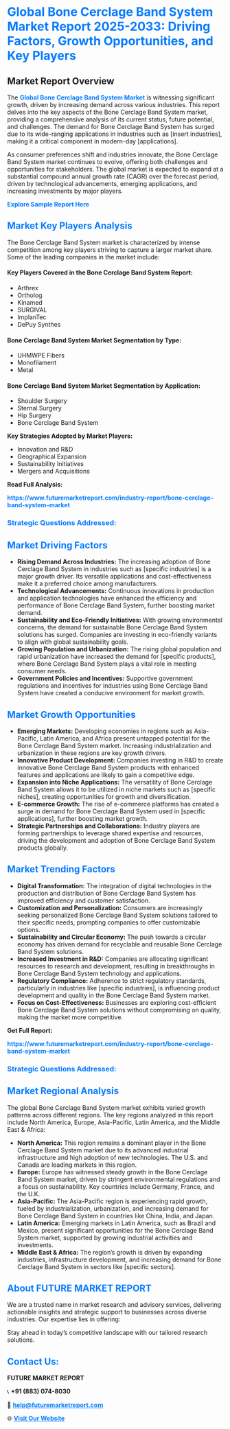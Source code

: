 <h1 style="color: #007BFF;">Global Bone Cerclage Band System Market Report 2025-2033: Driving Factors, Growth Opportunities, and Key Players</h1>

<section id="overview">
<h2>Market Report Overview</h2>
<p>The <a href="https://www.futuremarketreport.com/industry-report/bone-cerclage-band-system-market" style="color: #007BFF; text-decoration: none;"><strong>Global Bone Cerclage Band System Market</strong></a> is witnessing significant growth, driven by increasing demand across various industries. This report delves into the key aspects of the Bone Cerclage Band System market, providing a comprehensive analysis of its current status, future potential, and challenges. The demand for Bone Cerclage Band System has surged due to its wide-ranging applications in industries such as [insert industries], making it a critical component in modern-day [applications].</p>
<p>As consumer preferences shift and industries innovate, the Bone Cerclage Band System market continues to evolve, offering both challenges and opportunities for stakeholders. The global market is expected to expand at a substantial compound annual growth rate (CAGR) over the forecast period, driven by technological advancements, emerging applications, and increasing investments by major players.</p>
</section>

<section id="overview">
<p><a href="https://www.futuremarketreport.com/request-sample/reportId=123558" style="color: #007BFF; text-decoration: none;"><strong>Explore Sample Report Here</strong></a></p>
</section>

<section id="key-players">
<h2 style="color: #007BFF;">Market Key Players Analysis</h2>
<p>The Bone Cerclage Band System market is characterized by intense competition among key players striving to capture a larger market share. Some of the leading companies in the market include:</p>
<h4>Key Players Covered in the Bone Cerclage Band System Report:</h4>
<ul><li>Arthrex</li><li>Ortholog</li><li>Kinamed</li><li>SURGIVAL</li><li>ImplanTec</li><li>DePuy Synthes</li></ul>
<h4>Bone Cerclage Band System Market Segmentation by Type:</h4>
<ul><li>UHMWPE Fibers</li><li>Monofilament</li><li>Metal</li></ul>

<h4>Bone Cerclage Band System Market Segmentation by Application:</h4>
<ul><li>Shoulder Surgery</li><li>Sternal Surgery</li><li>Hip Surgery</li><li>Bone Cerclage Band System</li></ul>
<p><strong>Key Strategies Adopted by Market Players:</strong></p>
<ul>
<li>Innovation and R&D</li>
<li>Geographical Expansion</li>
<li>Sustainability Initiatives</li>
<li>Mergers and Acquisitions</li>
</ul>
</section>

<section>
<p><strong>Read Full Analysis: </strong></p><a href="https://www.futuremarketreport.com/industry-report/bone-cerclage-band-system-market" style="color: #007BFF; text-decoration: none;"><strong>https://www.futuremarketreport.com/industry-report/bone-cerclage-band-system-market</strong></a>
<h3 style="color: #007BFF;">Strategic Questions Addressed:</h3>
</section>

<section id="driving-factors">
<h2 style="color: #007BFF;">Market Driving Factors</h2>
<ul>
<li><strong>Rising Demand Across Industries:</strong> The increasing adoption of Bone Cerclage Band System in industries such as [specific industries] is a major growth driver. Its versatile applications and cost-effectiveness make it a preferred choice among manufacturers.</li>
<li><strong>Technological Advancements:</strong> Continuous innovations in production and application technologies have enhanced the efficiency and performance of Bone Cerclage Band System, further boosting market demand.</li>
<li><strong>Sustainability and Eco-Friendly Initiatives:</strong> With growing environmental concerns, the demand for sustainable Bone Cerclage Band System solutions has surged. Companies are investing in eco-friendly variants to align with global sustainability goals.</li>
<li><strong>Growing Population and Urbanization:</strong> The rising global population and rapid urbanization have increased the demand for [specific products], where Bone Cerclage Band System plays a vital role in meeting consumer needs.</li>
<li><strong>Government Policies and Incentives:</strong> Supportive government regulations and incentives for industries using Bone Cerclage Band System have created a conducive environment for market growth.</li>
</ul>
</section>

<section id="growth-opportunities">
<h2 style="color: #007BFF;">Market Growth Opportunities</h2>
<ul>
<li><strong>Emerging Markets:</strong> Developing economies in regions such as Asia-Pacific, Latin America, and Africa present untapped potential for the Bone Cerclage Band System market. Increasing industrialization and urbanization in these regions are key growth drivers.</li>
<li><strong>Innovative Product Development:</strong> Companies investing in R&D to create innovative Bone Cerclage Band System products with enhanced features and applications are likely to gain a competitive edge.</li>
<li><strong>Expansion into Niche Applications:</strong> The versatility of Bone Cerclage Band System allows it to be utilized in niche markets such as [specific niches], creating opportunities for growth and diversification.</li>
<li><strong>E-commerce Growth:</strong> The rise of e-commerce platforms has created a surge in demand for Bone Cerclage Band System used in [specific applications], further boosting market growth.</li>
<li><strong>Strategic Partnerships and Collaborations:</strong> Industry players are forming partnerships to leverage shared expertise and resources, driving the development and adoption of Bone Cerclage Band System products globally.</li>
</ul>
</section>

<section id="trending-factors">
<h2 style="color: #007BFF;">Market Trending Factors</h2>
<ul>
<li><strong>Digital Transformation:</strong> The integration of digital technologies in the production and distribution of Bone Cerclage Band System has improved efficiency and customer satisfaction.</li>
<li><strong>Customization and Personalization:</strong> Consumers are increasingly seeking personalized Bone Cerclage Band System solutions tailored to their specific needs, prompting companies to offer customizable options.</li>
<li><strong>Sustainability and Circular Economy:</strong> The push towards a circular economy has driven demand for recyclable and reusable Bone Cerclage Band System solutions.</li>
<li><strong>Increased Investment in R&D:</strong> Companies are allocating significant resources to research and development, resulting in breakthroughs in Bone Cerclage Band System technology and applications.</li>
<li><strong>Regulatory Compliance:</strong> Adherence to strict regulatory standards, particularly in industries like [specific industries], is influencing product development and quality in the Bone Cerclage Band System market.</li>
<li><strong>Focus on Cost-Effectiveness:</strong> Businesses are exploring cost-efficient Bone Cerclage Band System solutions without compromising on quality, making the market more competitive.</li>
</ul>
</section>

<section>
<p><strong>Get Full Report: </strong></p><a href="https://www.futuremarketreport.com/industry-report/bone-cerclage-band-system-market" style="color: #007BFF; text-decoration: none;"><strong>https://www.futuremarketreport.com/industry-report/bone-cerclage-band-system-market</strong></a>
<h3 style="color: #007BFF;">Strategic Questions Addressed:</h3>
</section>


<section id="regional-analysis">
<h2 style="color: #007BFF;">Market Regional Analysis</h2>
<p>The global Bone Cerclage Band System market exhibits varied growth patterns across different regions. The key regions analyzed in this report include North America, Europe, Asia-Pacific, Latin America, and the Middle East & Africa:</p>
<ul>
<li><strong>North America:</strong> This region remains a dominant player in the Bone Cerclage Band System market due to its advanced industrial infrastructure and high adoption of new technologies. The U.S. and Canada are leading markets in this region.</li>
<li><strong>Europe:</strong> Europe has witnessed steady growth in the Bone Cerclage Band System market, driven by stringent environmental regulations and a focus on sustainability. Key countries include Germany, France, and the U.K.</li>
<li><strong>Asia-Pacific:</strong> The Asia-Pacific region is experiencing rapid growth, fueled by industrialization, urbanization, and increasing demand for Bone Cerclage Band System in countries like China, India, and Japan.</li>
<li><strong>Latin America:</strong> Emerging markets in Latin America, such as Brazil and Mexico, present significant opportunities for the Bone Cerclage Band System market, supported by growing industrial activities and investments.</li>
<li><strong>Middle East & Africa:</strong> The region’s growth is driven by expanding industries, infrastructure development, and increasing demand for Bone Cerclage Band System in sectors like [specific sectors].</li>
</ul>
</section>

<footer>
<h2 style="color: #007BFF;">About FUTURE MARKET REPORT</h2>
<p>We are a trusted name in market research and advisory services, delivering actionable insights and strategic support to businesses across diverse industries. Our expertise lies in offering:</p>

<p>Stay ahead in today’s competitive landscape with our tailored research solutions.</p>

<h2 style="color: #007BFF;">Contact Us:</h2>
<p><strong>FUTURE MARKET REPORT</strong></p>
<p>📞 <strong>+91 (883) 074-8030</strong></p>
<p>📧 <strong><a href="mailto:help@futuremarketreport.com" style="color: #007BFF;">help@futuremarketreport.com</a></strong></p>
<p>🌐 <strong><a href="https://www.futuremarketreport.com/" style="color: #007BFF;">Visit Our Website</a></strong></p>
</footer>
